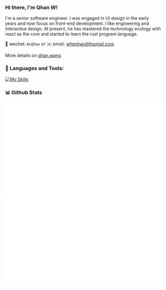 ### Hi there, I'm Qhan W!

I'm a senior software engineer. I was engaged in UI design in the early years and now focus on front-end development. I like engineering and interactive design. At present, he has mastered the technology ecology with react as the core and started to learn the rust program language.

💬 wechat: `AsQhan` or ✉️ email: <a mailto="whenhan@foxmail.com">whenhan@foxmail.com</a>  

More details on [qhan.wang](http://qhan.wang/).

### 🔨 Languages and Tools:
[![My Skills](https://skillicons.dev/icons?i=ts,nodejs,rust,react,nextjs,graphql,tauri,electron,tailwind,sass,wasm,nestjs,prisma,ai,ps)](https://skillicons.dev)

### 📊 Github Stats<a href='https://github.com/qhanw/github-stats-visual'>
![](https://raw.githubusercontent.com/qhanw/github-stats-visual/master/generated/overview.svg#gh-light-mode-only)
![](https://raw.githubusercontent.com/qhanw/github-stats-visual/master/generated/languages.svg#gh-light-mode-only)
